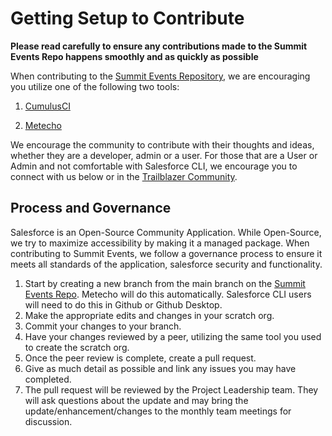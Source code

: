

# Getting Setup to Contribute
**Please read carefully to ensure any contributions made to the Summit Events Repo happens smoothly and as quickly as possible**

When contributing to the [Summit Events Repository](https://github.com/SFDO-Community/Summit-Events-App), we are encouraging you utilize one of the following two tools:

1. [CumulusCI](https://cumulusci.readthedocs.io/en/latest/get-started.html#work-on-an-existing-cumulusci-project)

2. [Metecho](https://sfdo-community-sprints.github.io/summit-events-app-documentation/docs/project-info/Contributing-to-Summit-Events/metecho/) 

We encourage the community to contribute with their thoughts and ideas, whether they are a developer, admin or a user.  For those that are a User or Admin and not comfortable with Salesforce CLI, we encourage you to connect with us below or in the [Trailblazer Community](https://trailhead.salesforce.com/trailblazer-community/groups/0F94S000000kHi2SAE?tab=discussion&sort=LAST_MODIFIED_DATE_DESC).

## Process and Governance

Salesforce is an Open-Source Community Application. While Open-Source, we try to maximize accessibility by making it a managed package.  When contributing to Summit Events, we follow a governance process to ensure it meets all standards of the application, salesforce security and functionality.

1. Start by creating a new branch from the main branch on the [Summit Events Repo](https://github.com/SFDO-Community/Summit-Events-App). Metecho will do this automatically. Salesforce CLI users will need to do this in Github or Github Desktop.
2. Make the appropriate edits and changes in your scratch org.
3. Commit your changes to your branch.
4. Have your changes reviewed by a peer, utilizing the same tool you used to create the scratch org.
5. Once the peer review is complete, create a pull request.
6. Give as much detail as possible and link any issues you may have completed.
7. The pull request will be reviewed by the Project Leadership team.  They will ask questions about the update and may bring the update/enhancement/changes to the monthly team meetings for discussion.
